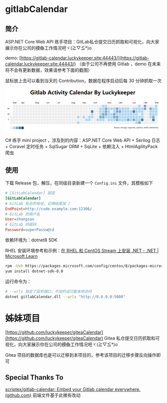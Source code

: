 # gitlabCalendar

## 简介

ASP.NET Core Web API 练手项目：GitLab私仓提交日历抓取和可视化，向大家展示你在公司的~~摸鱼~~工作情况吧ヾ(≧▽≦*)o

demo: [https://gitlab-calendar.luckykeeper.site:44443/](https://gitlab-calendar.luckykeeper.site:44443/) （由于公司不再使用 Gitlab ，demo 在未来将不会有更新数据，效果请参考下面的截图）

鼠标放上去可以看到当天的 Contribution，数据在程序启动后每 30 分钟抓取一次

![deom](./images/demo.png)

C# 练手 mini project ，涉及到的内容：ASP.NET Core Web API + Serilog 日志 + Coravel 定时任务 + SqlSugar ORM + SqLite + 依赖注入 + HtmlAgilityPack 爬虫

## 使用

下载 Release 包，解压，在同级目录新建一个 `Config.ini` 文件，其模板如下

```ini
# [GitLabCalendar] 固定
[GitLabCalendar]
# GitLab 私仓的地址，记得结尾加 /
EndPoint=http://code.example.com:12306/
# GitLab 的用户名
User=zhangsan
# GitLab 的密码
Password=superPassw@rd
```

依赖环境为：dotnet8 SDK

RHEL 安装环境参考和示例：[在 RHEL 和 CentOS Stream 上安装 .NET - .NET | Microsoft Learn](https://learn.microsoft.com/zh-cn/dotnet/core/install/linux-rhel#dependencies)

```bash
rpm -Uvh https://packages.microsoft.com/config/centos/8/packages-microsoft-prod.rpm
yum install dotnet-sdk-8.0
```

运行命令为：

```bash
# --urls 指定了监听端口，不加的话只能本地访问
dotnet gitlabCalendar.dll --urls "http://0.0.0.0:5000"
```

# 姊妹项目

[https://github.com/luckykeeper/giteaCalendar](https://github.com/luckykeeper/giteaCalendar) Gitea 私仓提交日历抓取和可视化，向大家展示你在公司的~~摸鱼~~工作情况吧ヾ(≧▽≦*)o

Gitea 项目的数据库也是可以迁移到本项目的，参考该项目的迁移步骤反向操作即可

## Special  Thanks  To

[scriptex/gitlab-calendar: Embed your Gitlab calendar everywhere. (github.com)](https://github.com/scriptex/gitlab-calendar) 前端文件基于此微有改动

